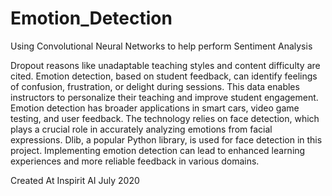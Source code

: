 # Emotion_Detection
Using Convolutional Neural Networks to help perform Sentiment Analysis

Dropout reasons like unadaptable teaching styles and content difficulty are cited. Emotion detection, based on student feedback, can identify feelings of confusion, frustration, or delight during sessions. This data enables instructors to personalize their teaching and improve student engagement. Emotion detection has broader applications in smart cars, video game testing, and user feedback. The technology relies on face detection, which plays a crucial role in accurately analyzing emotions from facial expressions. Dlib, a popular Python library, is used for face detection in this project. Implementing emotion detection can lead to enhanced learning experiences and more reliable feedback in various domains.

Created At Inspirit AI July 2020
